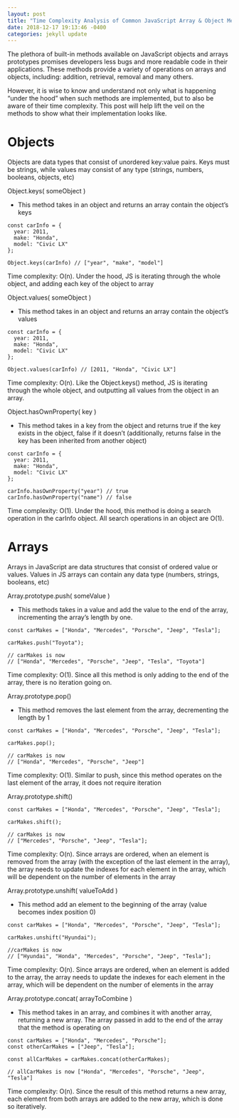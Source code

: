 ```yaml
---
layout: post
title: "Time Complexity Analysis of Common JavaScript Array & Object Methods"
date: 2018-12-17 19:13:46 -0400
categories: jekyll update
---
```


The plethora of built-in methods available on JavaScript objects and arrays prototypes promises
developers less bugs and more readable code in their applications. These methods provide a variety
of operations on arrays and objects, including: addition, retrieval, removal and many others.

However, it is wise to know and understand not only what is happening “under the hood” when
such methods are implemented, but to also be aware of their time complexity. This post will help
lift the veil on the methods to show what their implementation looks like.

# Objects

Objects are data types that consist of unordered key:value pairs. Keys must be strings, while
values may consist of any type (strings, numbers, booleans, objects, etc)

Object.keys( someObject )

- This method takes in an object and returns an array contain the object’s keys

```
const carInfo = {
  year: 2011,
  make: "Honda",
  model: "Civic LX"
};

Object.keys(carInfo) // ["year", "make", "model"]
```

Time complexity: O(n). Under the hood, JS is iterating through the whole object, and adding
each key of the object to array

Object.values( someObject )

- This method takes in an object and returns an array contain the object’s values

```
const carInfo = {
  year: 2011,
  make: "Honda",
  model: "Civic LX"
};

Object.values(carInfo) // [2011, "Honda", "Civic LX"]
```

Time complexity: O(n). Like the Object.keys() method, JS is iterating through the whole object,
and outputting all values from the object in an array.

Object.hasOwnProperty( key )

- This method takes in a key from the object and returns true if the key exists in the object, false
  if it doesn’t (additionally, returns false in the key has been inherited from another object)

```
const carInfo = {
  year: 2011,
  make: "Honda",
  model: "Civic LX"
};

carInfo.hasOwnProperty("year") // true
carInfo.hasOwnProperty("name") // false
```

Time complexity: O(1). Under the hood, this method is doing a search operation in the carInfo
object. All search operations in an object are O(1).

# Arrays

Arrays in JavaScript are data structures that consist of ordered value or values. Values in JS arrays can
contain any data type (numbers, strings, booleans, etc)

Array.prototype.push( someValue )

- This methods takes in a value and add the value to the end of the array, incrementing the array’s
  length by one.

```
const carMakes = ["Honda", "Mercedes", "Porsche", "Jeep", "Tesla"];

carMakes.push("Toyota");

// carMakes is now
// ["Honda", "Mercedes", "Porsche", "Jeep", "Tesla", "Toyota"]

```

Time complexity: O(1). Since all this method is only adding to the end of the array, there is no
iteration going on.

Array.prototype.pop()

- This method removes the last element from the array, decrementing the length by 1

```
const carMakes = ["Honda", "Mercedes", "Porsche", "Jeep", "Tesla"];

carMakes.pop();

// carMakes is now
// ["Honda", "Mercedes", "Porsche", "Jeep"]
```

Time complexity: O(1). Similar to push, since this method operates on the last element of the
array, it does not require iteration

Array.prototype.shift()

```
const carMakes = ["Honda", "Mercedes", "Porsche", "Jeep", "Tesla"];

carMakes.shift();

// carMakes is now
// ["Mercedes", "Porsche", "Jeep", "Tesla"];
```

Time complexity: O(n). Since arrays are ordered, when an element is removed from the
array (with the exception of the last element in the array), the array needs to update the indexes
for each element in the array, which will be dependent on the number of elements in the array

Array.prototype.unshift( valueToAdd )

- This method add an element to the beginning of the array (value becomes index position 0)

```
const carMakes = ["Honda", "Mercedes", "Porsche", "Jeep", "Tesla"];

carMakes.unshift("Hyundai");

//carMakes is now
// ["Hyundai", "Honda", "Mercedes", "Porsche", "Jeep", "Tesla"];
```

Time complexity: O(n). Since arrays are ordered, when an element is added to the array,
the array needs to update the indexes for each element in the array, which will be dependent
on the number of elements in the array

Array.prototype.concat( arrayToCombine )

- This method takes in an array, and combines it with another array, returning a new array.
  The array passed in add to the end of the array that the method is operating on

```
const carMakes = ["Honda", "Mercedes", "Porsche"];
const otherCarMakes = ["Jeep", "Tesla"];

const allCarMakes = carMakes.concat(otherCarMakes);

// allCarMakes is now ["Honda", "Mercedes", "Porsche", "Jeep", "Tesla"]
```

Time complexity: O(n). Since the result of this method returns a new array, each element from
both arrays are added to the new array, which is done so iteratively.
